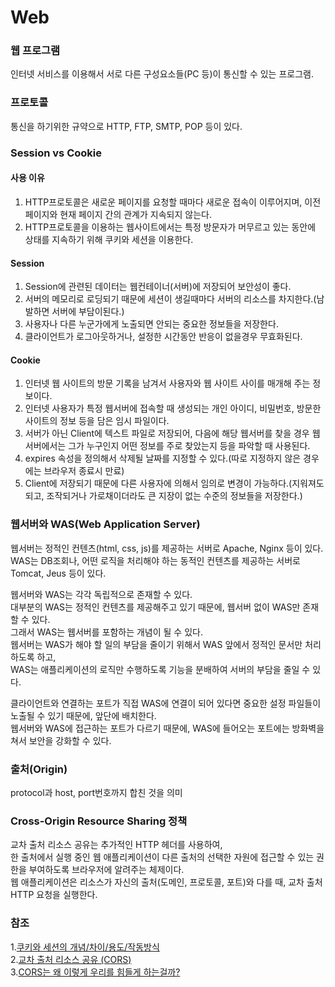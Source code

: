 # Web  
  
### 웹 프로그램  
인터넷 서비스를 이용해서 서로 다른 구성요소들(PC 등)이 통신할 수 있는 프로그램.  
  
### 프로토콜  
통신을 하기위한 규약으로 HTTP, FTP, SMTP, POP 등이 있다.  
  
  
### Session vs Cookie  
  
#### 사용 이유  
1. HTTP프로토콜은 새로운 페이지를 요청할 때마다 새로운 접속이 이루어지며, 이전 페이지와 현재 페이지 간의 관계가 지속되지 않는다.  
2. HTTP프로토콜을 이용하는 웹사이트에서는 특정 방문자가 머무르고 있는 동안에 상태를 지속하기 위해 쿠키와 세션을 이용한다.  
  
#### Session  
1. Session에 관련된 데이터는 웹컨테이너(서버)에 저장되어 보안성이 좋다.  
2. 서버의 메모리로 로딩되기 때문에 세션이 생길때마다 서버의 리소스를 차지한다.(남발하면 서버에 부담이된다.)  
3. 사용자나 다른 누군가에게 노출되면 안되는 중요한 정보들을 저장한다.  
4. 클라이언트가 로그아웃하거나, 설정한 시간동안 반응이 없을경우 무효화된다.  
  
#### Cookie  
1. 인터넷 웹 사이트의 방문 기록을 남겨서 사용자와 웹 사이트 사이를 매개해 주는 정보이다.  
2. 인터넷 사용자가 특정 웹서버에 접속할 때 생성되는 개인 아이디, 비밀번호, 방문한 사이트의 정보 등을 담은 임시 파일이다.  
3. 서버가 아닌 Client에 텍스트 파일로 저장되어, 다음에 해당 웹서버를 찾을 경우 웹서버에서는 그가 누구인지 어떤 정보를 주로 찾았는지 등을 파악할 때 사용된다.  
4. expires 속성을 정의해서 삭제될 날짜를 지정할 수 있다.(따로 지정하지 않은 경우에는 브라우저 종료시 만료)  
5. Client에 저장되기 때문에 다른 사용자에 의해서 임의로 변경이 가능하다.(지워져도 되고, 조작되거나 가로채이더라도 큰 지장이 없는 수준의 정보들을 저장한다.)  
  
  
### 웹서버와 WAS(Web Application Server)  
웹서버는 정적인 컨텐츠(html, css, js)를 제공하는 서버로 Apache, Nginx 등이 있다.  
WAS는 DB조회나, 어떤 로직을 처리해야 하는 동적인 컨텐츠를 제공하는 서버로 Tomcat, Jeus 등이 있다.  
  
웹서버와 WAS는 각각 독립적으로 존재할 수 있다.  
대부분의 WAS는 정적인 컨텐츠를 제공해주고 있기 때문에, 웹서버 없이 WAS만 존재할 수 있다.  
그래서 WAS는 웹서버를 포함하는 개념이 될 수 있다.  
웹서버는 WAS가 해야 할 일의 부담을 줄이기 위해서 WAS 앞에서 정적인 문서만 처리하도록 하고,  
WAS는 애플리케이션의 로직만 수행하도록 기능을 분배하여 서버의 부담을 줄일 수 있다.  
  
클라이언트와 연결하는 포트가 직접 WAS에 연결이 되어 있다면 중요한 설정 파일들이 노출될 수 있기 때문에, 앞단에 배치한다.  
웹서버와 WAS에 접근하는 포트가 다르기 때문에, WAS에 들어오는 포트에는 방화벽을 쳐서 보안을 강화할 수 있다.  
  
  
### 출처(Origin)  
protocol과 host, port번호까지 합친 것을 의미  
  
  
### Cross-Origin Resource Sharing 정책  
교차 출처 리소스 공유는 추가적인 HTTP 헤더를 사용하여,  
한 출처에서 실행 중인 웹 애플리케이션이 다른 출처의 선택한 자원에 접근할 수 있는 권한을 부여하도록 브라우저에 알려주는 체제이다.  
웹 애플리케이션은 리소스가 자신의 출처(도메인, 프로토콜, 포트)와 다를 때, 교차 출처 HTTP 요청을 실행한다.  
  
  
  
### 참조   
1.[쿠키와 세션의 개념/차이/용도/작동방식](https://devuna.tistory.com/23)  
2.[교차 출처 리소스 공유 (CORS)](https://developer.mozilla.org/ko/docs/Web/HTTP/CORS)  
3.[CORS는 왜 이렇게 우리를 힘들게 하는걸까?](https://evan-moon.github.io/2020/05/21/about-cors/)  
